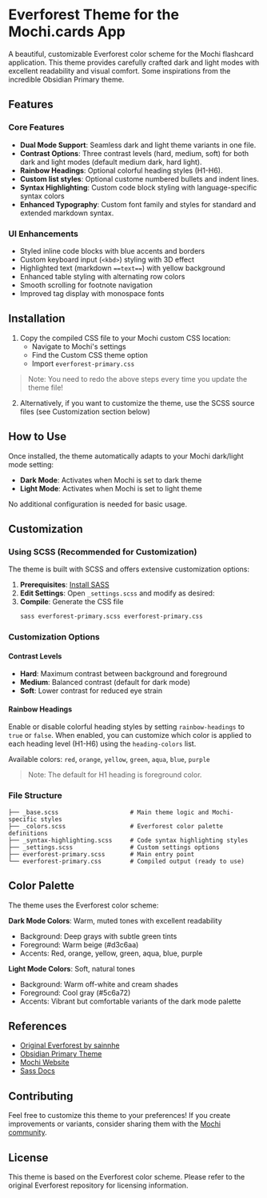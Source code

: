 # Everforest Theme for the Mochi.cards App

A beautiful, customizable Everforest color scheme for the Mochi flashcard application. This theme provides carefully crafted dark and light modes with excellent readability and visual comfort. Some inspirations from the incredible Obsidian Primary theme.

## Features

### Core Features
- **Dual Mode Support**: Seamless dark and light theme variants in one file.
- **Contrast Options**: Three contrast levels (hard, medium, soft) for both dark and light modes (default medium dark, hard light).
- **Rainbow Headings**: Optional colorful heading styles (H1-H6).
- **Custom list styles**: Optional custome numbered bullets and indent lines.
- **Syntax Highlighting**: Custom code block styling with language-specific syntax colors
- **Enhanced Typography**: Custom font family and styles for standard and extended markdown syntax.

### UI Enhancements
- Styled inline code blocks with blue accents and borders
- Custom keyboard input (`<kbd>`) styling with 3D effect
- Highlighted text (markdown `==text==`) with yellow background
- Enhanced table styling with alternating row colors
- Smooth scrolling for footnote navigation
- Improved tag display with monospace fonts

## Installation

1. Copy the compiled CSS file to your Mochi custom CSS location:
   - Navigate to Mochi's settings
   - Find the Custom CSS theme option
   - Import `everforest-primary.css`

> Note: You need to redo the above steps every time you update the theme file!

2. Alternatively, if you want to customize the theme, use the SCSS source files (see Customization section below)


## How to Use

Once installed, the theme automatically adapts to your Mochi dark/light mode setting:

- **Dark Mode**: Activates when Mochi is set to dark theme
- **Light Mode**: Activates when Mochi is set to light theme

No additional configuration is needed for basic usage.

## Customization

### Using SCSS (Recommended for Customization)

The theme is built with SCSS and offers extensive customization options:

1. **Prerequisites**: [Install SASS](https://sass-lang.com/install)
2. **Edit Settings**: Open `_settings.scss` and modify as desired:
3. **Compile**: Generate the CSS file
   ```bash
   sass everforest-primary.scss everforest-primary.css
   ```

### Customization Options

#### Contrast Levels
- **Hard**: Maximum contrast between background and foreground
- **Medium**: Balanced contrast (default for dark mode)
- **Soft**: Lower contrast for reduced eye strain

#### Rainbow Headings
Enable or disable colorful heading styles by setting `rainbow-headings` to `true` or `false`. When enabled, you can customize which color is applied to each heading level (H1-H6) using the `heading-colors` list.

Available colors: `red`, `orange`, `yellow`, `green`, `aqua`, `blue`, `purple`

> Note: The default for H1 heading is foreground color.


### File Structure

```
├── _base.scss                    # Main theme logic and Mochi-specific styles
├── _colors.scss                  # Everforest color palette definitions
├── _syntax-highlighting.scss     # Code syntax highlighting styles
├── _settings.scss                # Custom settings options
├── everforest-primary.scss       # Main entry point
└── everforest-primary.css        # Compiled output (ready to use)
```

## Color Palette

The theme uses the Everforest color scheme:

**Dark Mode Colors**: Warm, muted tones with excellent readability
- Background: Deep grays with subtle green tints
- Foreground: Warm beige (#d3c6aa)
- Accents: Red, orange, yellow, green, aqua, blue, purple

**Light Mode Colors**: Soft, natural tones
- Background: Warm off-white and cream shades
- Foreground: Cool gray (#5c6a72)
- Accents: Vibrant but comfortable variants of the dark mode palette

## References

- [Original Everforest by sainnhe](https://github.com/sainnhe/everforest)
- [Obsidian Primary Theme](https://primary-theme.github.io/)
- [Mochi Website](https://mochi.cards)
- [Sass Docs](https://sass-lang.com)

## Contributing

Feel free to customize this theme to your preferences! If you create improvements or variants, consider sharing them with the [Mochi community](https://forum.mochi.cards/).

## License

This theme is based on the Everforest color scheme. Please refer to the original Everforest repository for licensing information.
